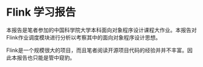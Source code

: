 # Flink 学习报告

本报告是笔者参加的中国科学院大学本科面向对象程序设计课程大作业。本报告对Flink作业调度模块进行分析以考察其中的面向对象程序设计思想。

Flink是一个规模很大的项目，而且笔者阅读开源项目代码的经验并并不丰富。因此本报告也只能是管中窥豹。
